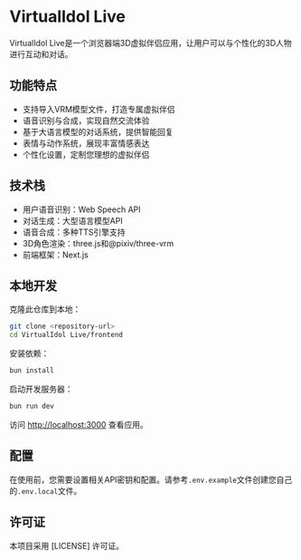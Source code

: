# VirtualIdol Live

VirtualIdol Live是一个浏览器端3D虚拟伴侣应用，让用户可以与个性化的3D人物进行互动和对话。

## 功能特点

- 支持导入VRM模型文件，打造专属虚拟伴侣
- 语音识别与合成，实现自然交流体验
- 基于大语言模型的对话系统，提供智能回复
- 表情与动作系统，展现丰富情感表达
- 个性化设置，定制您理想的虚拟伴侣

## 技术栈

- 用户语音识别：Web Speech API
- 对话生成：大型语言模型API
- 语音合成：多种TTS引擎支持
- 3D角色渲染：three.js和@pixiv/three-vrm
- 前端框架：Next.js

## 本地开发

克隆此仓库到本地：

```bash
git clone <repository-url>
cd VirtualIdol Live/frontend
```

安装依赖：

```bash
bun install
```

启动开发服务器：

```bash
bun run dev
```

访问 [http://localhost:3000](http://localhost:3000) 查看应用。

## 配置

在使用前，您需要设置相关API密钥和配置。请参考`.env.example`文件创建您自己的`.env.local`文件。

## 许可证

本项目采用 [LICENSE] 许可证。
